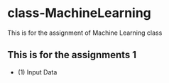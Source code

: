 # class-MachineLearning
This is for the assignment of Machine Learning class


## This is for the assignments 1 ## 
- (1) Input Data 
